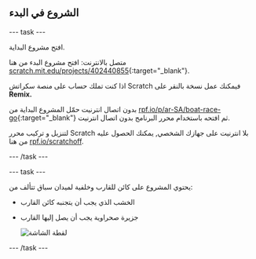 ## الشروع في البدء

--- task ---

افتح مشروع البداية.

متصل بالانترنت: افتح مشروع البدء من هنا [scratch.mit.edu/projects/402440855](https://scratch.mit.edu/projects/402440855){:target="_blank"}.

اذا كنت تملك حساب على منصة سكراتش Scratch فيمكنك عمل نسخة بالنقر على **Remix.**

بدون اتصال انترنيت حمّل المشروع البداية من [rpf.io/p/ar-SA/boat-race-go](https://rpf.io/p/ar-SA/boat-race-go){:target="_blank"} ثم افتحه باستخدام محرر البرنامج بدون اتصال انترنيت.

لتنزيل و تركيب محرر Scratch بلا انترنيت على جهازك الشخصي, يمكنك الحصول عليه من هنا [rpf.io/scratchoff](https://rpf.io/scratchoff).

--- /task ---

--- task ---

يحتوي المشروع على كائن للقارب وخلفية لميدان سباق تتألف من:

- الخشب الذي يجب أن يتجنبه كائن القارب
- جزيرة صحراوية يجب أن يصل إليها القارب
    
    ![لقطة الشاشة](images/boat-starter.png)

--- /task ---
